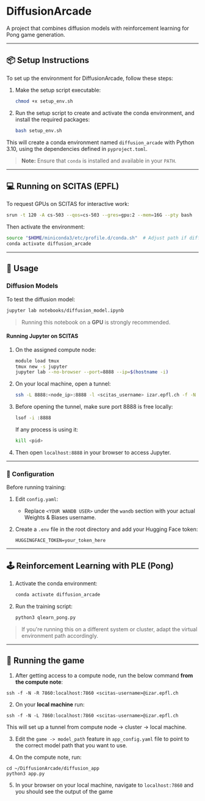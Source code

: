 # DiffusionArcade

A project that combines diffusion models with reinforcement learning for Pong game generation.

---

## 📦 Setup Instructions

To set up the environment for DiffusionArcade, follow these steps:

1. Make the setup script executable:
   ```bash
   chmod +x setup_env.sh
   ```

2. Run the setup script to create and activate the conda environment, and install the required packages:
   ```bash
   bash setup_env.sh
   ```

This will create a conda environment named `diffusion_arcade` with Python 3.10, using the dependencies defined in `pyproject.toml`.

> **Note:** Ensure that `conda` is installed and available in your `PATH`.

---

## 💻 Running on SCITAS (EPFL)

To request GPUs on SCITAS for interactive work:

```bash
srun -t 120 -A cs-503 --qos=cs-503 --gres=gpu:2 --mem=16G --pty bash
```

Then activate the environment:

```bash
source "$HOME/miniconda3/etc/profile.d/conda.sh"  # Adjust path if different
conda activate diffusion_arcade
```

---

## 🚀 Usage

### Diffusion Models

To test the diffusion model:

```bash
jupyter lab notebooks/diffusion_model.ipynb
```

> Running this notebook on a **GPU** is strongly recommended.

#### Running Jupyter on SCITAS

1. On the assigned compute node:
   ```bash
   module load tmux
   tmux new -s jupyter
   jupyter lab --no-browser --port=8888 --ip=$(hostname -i)
   ```

2. On your local machine, open a tunnel:
   ```bash
   ssh -L 8888:<node_ip>:8888 -l <scitas_username> izar.epfl.ch -f -N
   ```

3. Before opening the tunnel, make sure port 8888 is free locally:
   ```bash
   lsof -i :8888
   ```

   If any process is using it:
   ```bash
   kill <pid>
   ```

4. Then open `localhost:8888` in your browser to access Jupyter.

---

### 🔧 Configuration

Before running training:

1. Edit `config.yaml`:
   - Replace `<YOUR WANDB USER>` under the `wandb` section with your actual Weights & Biases username.

2. Create a `.env` file in the root directory and add your Hugging Face token:
   ```env
   HUGGINGFACE_TOKEN=your_token_here
   ```

---

## 🕹️ Reinforcement Learning with PLE (Pong)

1. Activate the conda environment:
   ```bash
   conda activate diffusion_arcade
   ```

2. Run the training script:
   ```bash
   python3 qlearn_pong.py
   ```

> If you're running this on a different system or cluster, adapt the virtual environment path accordingly.

---

## 👾 Running the game

1. After getting access to a compute node, run the below command **from the compute note**:
```
ssh -f -N -R 7860:localhost:7860 <scitas-username>@izar.epfl.ch
```

2. On your **local machine** run:
```
ssh -f -N -L 7860:localhost:7860 <scitas-username>@izar.epfl.ch
```
This will set up a tunnel from compute node -> cluster -> local machine.

3. Edit the ```game -> model_path``` feature in ```app_config.yaml``` file to point to the correct model path that you want to use.

4. On the compute note, run:
```
cd ~/DiffusionArcade/diffusion_app
python3 app.py
```

5. In your browser on your local machine, navigate to ```localhost:7860``` and you should see the output of the game
